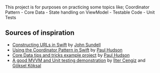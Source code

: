 This project is for purposes on practicing some topics like;
Coordinator Pattern - Core Data - State handling on ViewModel - Testable Code - Unit Tests

Sources of inspiration
------

* [Constructing URLs in Swift](https://www.swiftbysundell.com/articles/constructing-urls-in-swift/) by [John Sundell](https://twitter.com/johnsundell)
* [Using the Coordinator Pattern in Swift](https://www.hackingwithswift.com/articles/71/how-to-use-the-coordinator-pattern-in-ios-apps) by [Paul Hudson](https://twitter.com/twostraws)
* [Core Data tips and tricks example project](https://www.hackingwithswift.com/read/38/overview) by [Paul Hudson](https://twitter.com/twostraws)
* [A good MVVM and Unit testing demonstration](https://youtu.be/ZxXPHV6hnRQ) by [İlter Cengiz](https://twitter.com/iltercengiz) and [Göksel Köksal](https://twitter.com/gokselkk)
